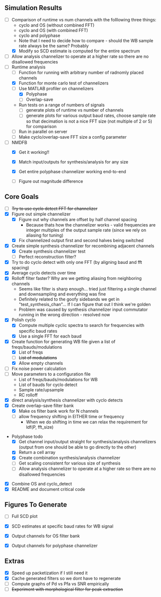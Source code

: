Simulation Results
------------------
- [ ] Comparison of runtime vs num channels with the folllowing three things:
    - cyclo and OS (without combined FFT)
    - cyclo and OS (with combined FFT)
    - cyclo and polyphase
    - Note that I need to decide how to compare - should the WB sample rate
      always be the same? Probably
    - [X] Modify so SCD estimate is computed for the entire spectrum
- [ ] Allow analysis channelizer to operate at a higher rate so there are
      no disallowed frequencies
- [ ] Runtime analysis
    - [ ] Function for running with arbitrary number of radnomly placed channels
    - [X] Function for monte carlo test of channelizers
    - [ ] Use MATLAB profiler on channelizers
        - [X] Polyphase
        - [ ] Overlap-save
    - Run tests on a range of numbers of signals
        - [ ] generate plots of runtime vs number of channels
        - [ ] generate plots for various output baud rates, choose sample rate 
              so that decimation is not a nice FFT size (not multiple of 2 or 5)
              for comparison
    - [ ] Run in parallel on server
    - [ ] Make cyclo/overlap-save FFT size a config parameter
- [ ] NMDFB
    - [X] Get it working!!
    - [X] Match input/outputs for synthesis/analysis for any size
    - [X] Get entire polyphase channelizer working end-to-end
    - [ ] Figure out magnitude difference



Core Goals
----------
- [ ] ~~Try to use cyclo detect FFT for channelizer~~
- [X] Figure out simple channelizer
    - [X] Figure out why channels are offset by half channel spacing
        - Because thats how the channelizer works - valid frequencies are integer multiples of the output sample rate (since we rely on aliasing for tuning)
    - [X] Fix channelized output first and second halves being switched
- [X] Create simple synthesis channelizer for recombining adjacent channels
    - [X] Create synthesis channelizer test
    - [ ] Perfect reconstruction filter?
- [X] Try to do cyclo detect with only one FFT (by aligning baud and fft spacing)
- [X] Average cyclo detects over time
- [X] Rolloff filter faster? Why are we getting aliasing from neighboring channels
    - Seems like filter is sharp enough... tried just filtering a single channel and downsampling and everything was fine
    - Definitely related to the goofy sidebands we get in "test_synthesis_chan"... If I can figure that out I think we're golden
    - Problem was caused by synthesis channelizer input commutator running in the wrong direction - resolved now
- [X] Polish cyclo
    - [X] Compute multiple cyclic spectra to search for frequencies with specific baud rates
    - [X] Use a single FFT for each baud
- [X] Create function for generating WB file given a list of freqs/bauds/modulations
    - [X] List of freqs
    - [ ] ~~List of modulations~~
    - [X] Allow empty channels
- [ ] Fix noise power calculation
- [ ] Move parameters to a configuration file
    - List of freqs/bauds/modulations for WB
    - List of bauds for cyclo detect
    - Sample rate/upsample
    - RC rolloff
- [X] direct analysis/synthesis channelizer with cyclo detects
- [X] Create overlap-save filter bank
    - [X] Make os filter bank work for N channels
    - [ ] allow frequency shifting in EITHER time or frequency
        - When we do shifting in time we can relax the requirement for ldf(P, fft_size)
- Polyphase todo
    - [X] Get channel input/output straight for synthesis/analysis channelizers (output from one should be able to go directly to the other)
    - [X] Return a cell array
    - [X] Create combination synthesis/analysis channelizer
    - [ ] Get scaling consistent for various size of synthesis
    - [ ] Allow analysis channelizer to operate at a higher rate so there are
          no disallowed frequencies
- [X] Combine OS and cyclo_detect
- [X] README and document critical code

Figures To Generate
-------------------
- [ ] Full SCD plot
- [X] SCD estimates at specific baud rates for WB signal
- [X] Output channels for OS filter bank
- [X] Output channels for polyphase channelizer


Extras
------
- [X] Speed up packetization if I still need it
- [X] Cache generated filters so we dont have to regenerate
- [ ] Compute graphs of Pd vs Pfa vs SNR empirically
- [ ] ~~Experiment with morphological filter for peak extraction~~
